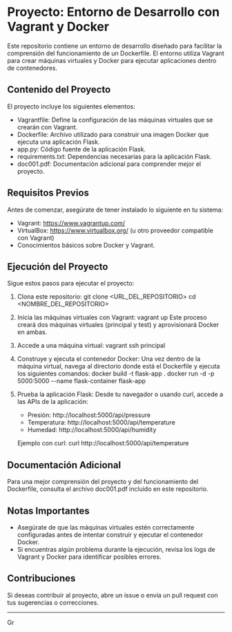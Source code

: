 # Proyecto: Entorno de Desarrollo con Vagrant y Docker

Este repositorio contiene un entorno de desarrollo diseñado para facilitar la comprensión del funcionamiento de un Dockerfile. El entorno utiliza Vagrant para crear máquinas virtuales y Docker para ejecutar aplicaciones dentro de contenedores.

## Contenido del Proyecto

El proyecto incluye los siguientes elementos:

- Vagrantfile: Define la configuración de las máquinas virtuales que se crearán con Vagrant.
- Dockerfile: Archivo utilizado para construir una imagen Docker que ejecuta una aplicación Flask.
- app.py: Código fuente de la aplicación Flask.
- requirements.txt: Dependencias necesarias para la aplicación Flask.
- doc001.pdf: Documentación adicional para comprender mejor el proyecto.

## Requisitos Previos

Antes de comenzar, asegúrate de tener instalado lo siguiente en tu sistema:

- Vagrant: https://www.vagrantup.com/
- VirtualBox: https://www.virtualbox.org/ (u otro proveedor compatible con Vagrant)
- Conocimientos básicos sobre Docker y Vagrant.

## Ejecución del Proyecto

Sigue estos pasos para ejecutar el proyecto:

1. Clona este repositorio:
   git clone <URL_DEL_REPOSITORIO>
   cd <NOMBRE_DEL_REPOSITORIO>

2. Inicia las máquinas virtuales con Vagrant:
   vagrant up
   Este proceso creará dos máquinas virtuales (principal y test) y aprovisionará Docker en ambas.

3. Accede a una máquina virtual:
   vagrant ssh principal

4. Construye y ejecuta el contenedor Docker:
   Una vez dentro de la máquina virtual, navega al directorio donde está el Dockerfile y ejecuta los siguientes comandos:
   docker build -t flask-app .
   docker run -d -p 5000:5000 --name flask-container flask-app

5. Prueba la aplicación Flask:
   Desde tu navegador o usando curl, accede a las APIs de la aplicación:
   - Presión: http://localhost:5000/api/pressure
   - Temperatura: http://localhost:5000/api/temperature
   - Humedad: http://localhost:5000/api/humidity

   Ejemplo con curl:
   curl http://localhost:5000/api/temperature

## Documentación Adicional

Para una mejor comprensión del proyecto y del funcionamiento del Dockerfile, consulta el archivo doc001.pdf incluido en este repositorio.

## Notas Importantes

- Asegúrate de que las máquinas virtuales estén correctamente configuradas antes de intentar construir y ejecutar el contenedor Docker.
- Si encuentras algún problema durante la ejecución, revisa los logs de Vagrant y Docker para identificar posibles errores.

## Contribuciones

Si deseas contribuir al proyecto, abre un issue o envía un pull request con tus sugerencias o correcciones.

---

Gr
